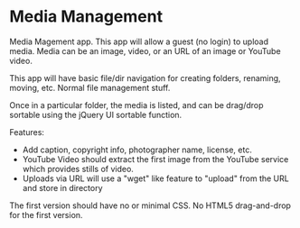 Media Management
=====================
Media Magement app.  This app will allow a guest (no login) to upload media.  Media can be an image, video,
or an URL of an image or YouTube video.

This app will have basic file/dir navigation for creating folders, renaming, moving, etc.  Normal file management stuff.

Once in a particular folder, the media is listed, and can be drag/drop sortable using the jQuery UI sortable function.

Features:

* Add caption, copyright info, photographer name, license, etc.
* YouTube Video should extract the first image from the YouTube service which provides stills of video.
* Uploads via URL will use a "wget" like feature to "upload" from the URL and store in directory

The first version should have no or minimal CSS.  No HTML5 drag-and-drop for the first version.
